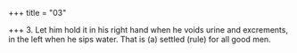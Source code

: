+++
title = "03"

+++
3. Let him hold it in his right hand when he voids urine and excrements, in the left when he sips water. That is (a) settled (rule) for all good men.
